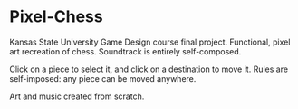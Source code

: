 # Pixel-Chess
Kansas State University Game Design course final project. Functional, pixel art recreation of chess. Soundtrack is entirely self-composed. 

Click on a piece to select it, and click on a destination to move it. Rules are self-imposed: any piece can be moved anywhere. 

Art and music created from scratch.
